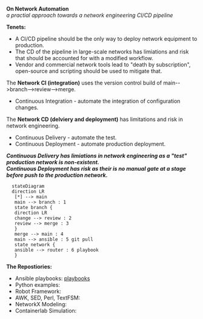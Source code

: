 **On Network Automation**  
 _a practial approach towards a network engineering CI/CD pipeline_      

**Tenets:**    
* A CI/CD pipeline should be the only way to deploy network equipment to production.  
* The CD of the pipeline in large-scale networks has limiations and risk that should be accounted for with a modified workflow.  
* Vendor and commercial network tools lead to "death by subscription", open-source and scripting should be used to mitigate that.  

The **Network CI (integration)** uses the version control build of main-->branch-->review-->merge.  
* Continuous Integration - automate the integration of configuration changes.  

The **Network CD (delviery and deployment)** has limitations and risk in network engineering.    
* Continuous Delivery - automate the test.    
* Continuous Deployment - automate production deployment.    

**_Continuous Delivery has limiations in network engineering as a "test" production network is non-existent._**    
**_Continuous Deployment has risk as their is no manual gate at a stage before push to the production network._**    

 ```mermaid
   stateDiagram
   direction LR
    [*] --> main
    main --> branch : 1
    state branch {
    direction LR
    change --> review : 2
    review --> merge : 3
    }
    merge --> main : 4
    main --> ansible : 5 git pull
    state network {
    ansible --> router : 6 playbook
    }
 ```
**The Repostiories:**
 
* Ansible playbooks:  [playbooks](https://github.com/sdncoder/playbooks)  
* Python examples:  
* Robot Framework:  
* AWK, SED, Perl, TextFSM:  
* NetworkX Modeling:    
* Containerlab Simulation:     










 
